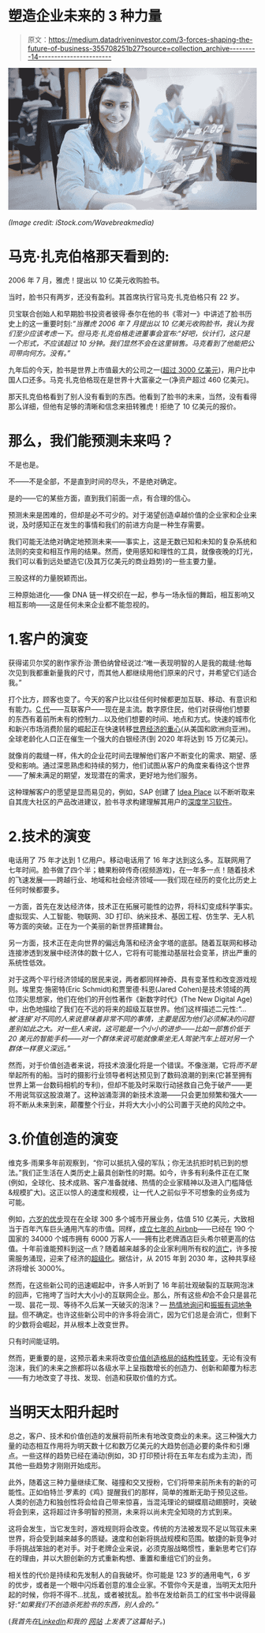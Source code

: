 # 塑造企业未来的 3 种力量

> 原文：<https://medium.datadriveninvestor.com/3-forces-shaping-the-future-of-business-355708251b27?source=collection_archive---------14----------------------->

![](img/cbda1b04c77a8aa59b856ba811284475.png)

*(Image credit: iStock.com/Wavebreakmedia)*

# 马克·扎克伯格那天看到的:

2006 年 7 月，雅虎！提出以 10 亿美元收购脸书。

当时，脸书只有两岁，还没有盈利。其首席执行官马克·扎克伯格只有 22 岁。

贝宝联合创始人和早期脸书投资者彼得·泰尔在他的书《零对一》中讲述了脸书历史上的这一重要时刻:*“当雅虎 2006 年 7 月提出以 10 亿美元收购脸书，我认为我们至少应该考虑一下。但马克·扎克伯格走进董事会宣布:“好吧，伙计们，这只是一个形式，不应该超过 10 分钟。我们显然不会在这里销售。马克看到了他能把公司带向何方。没有。”*

九年后的今天，脸书是世界上市值最大的公司之一([超过 3000 亿美元](http://www.cnbc.com/2015/11/05/facebook-tops-general-electric-in-market-value.html))，用户比中国人口还多。马克·扎克伯格现在是世界十大富豪之一(净资产超过 460 亿美元)。

那天扎克伯格看到了别人没有看到的东西。他看到了脸书的未来，当然，没有看得那么详细，但他有足够的清晰和信念来扭转雅虎！拒绝了 10 亿美元的报价。

# 那么，我们能预测未来吗？

不是也是。

不——不是全部，不是直到时间的尽头，不是绝对确定。

是的——它的某些方面，直到我们前面一点，有合理的信心。

预测未来是困难的，但却是必不可少的。对于渴望创造卓越价值的企业家和企业来说，及时感知正在发生的事情和我们的前进方向是一种生存需要。

我们可能无法绝对确定地预测未来——事实上，这是无数已知和未知的复杂系统和法则的突变和相互作用的结果。然而，使用感知和理性的工具，就像夜晚的灯光，我们可以看到远处塑造它(及其万亿美元的商业趋势)的一些主要力量。

三股这样的力量脱颖而出。

三种原始进化——像 DNA 链一样交织在一起，参与一场永恒的舞蹈，相互影响又相互影响——这是任何未来企业都不能忽视的。

# 1.客户的演变

获得诺贝尔奖的剧作家乔治·萧伯纳曾经说过:“唯一表现明智的人是我的裁缝:他每次见到我都重新量我的尺寸，而其他人都继续用他们原来的尺寸，并希望它们适合我。”

打个比方，顾客也变了。今天的客户比以往任何时候都更加互联、移动、有意识和有能力。[C 代](https://www.thinkwithgoogle.com/articles/the-power-of-gen-c-connecting-with-your-best-customers.html)——互联客户——现在是主流。数字原住民，他们对获得他们想要的东西有着前所未有的控制力…以及他们想要的时间、地点和方式。快速的城市化和新兴市场消费阶层的崛起正在快速转移[世界经济的重心](http://www.mckinsey.com/insights/urbanization/urban_world_cities_and_the_rise_of_the_consuming_class)(从美国和欧洲向亚洲)。全球老龄化人口正在催生一个强大的白银经济(到 2020 年将达到 15 万亿美元)。

就像肖的裁缝一样，伟大的企业花时间去理解他们客户不断变化的需求、期望、感受和影响。通过深思熟虑和持续的努力，他们试图从客户的角度来看待这个世界——了解未满足的期望，发现潜在的需求，更好地为他们服务。

这种理解客户的愿望是显而易见的，例如，SAP 创建了 [Idea Place](https://ideas.sap.com/) 以不断听取来自其庞大社区的产品改进建议，脸书寻求构建理解其用户的[深度学习软件](http://www.technologyreview.com/featuredstory/540001/teaching-machines-to-understand-us/)。

# 2.技术的演变

电话用了 75 年才达到 1 亿用户。移动电话用了 16 年才达到这么多。互联网用了七年时间。脸书做了四个半；糖果粉碎传奇(视频游戏)，在一年多一点！随着技术的飞速发展——跨越行业、地域和社会经济领域——我们现在经历的变化比历史上任何时候都要多。

一方面，首先在发达经济体，技术正在拓展可能性的边界，将科幻变成科学事实。虚拟现实、人工智能、物联网、3D 打印、纳米技术、基因工程、仿生学、无人机等方面的突破。正在为一个美丽的新世界搭建舞台。

另一方面，技术正在走向世界的偏远角落和经济金字塔的底部。随着互联网和移动连接渗透到发展中经济体的数十亿人，它将有可能推动基层社会变革，挤出严重的系统性低效。

对于这两个平行经济领域的居民来说，两者都同样神奇、具有变革性和改变游戏规则。埃里克·施密特(Eric Schmidt)和贾里德·科恩(Jared Cohen)是技术领域的两位顶尖思想家，他们在他们的开创性著作《新数字时代》(The New Digital Age)中，出色地描绘了我们在不远的将来的超级互联世界。他们这样描述二元性:*“…被‘连接’对不同的人来说意味着非常不同的事情，主要是因为他们必须解决的问题差别如此之大。对一些人来说，这可能是一个小小的进步——比如一部售价低于 20 美元的智能手机——对一个群体来说可能就像乘坐无人驾驶汽车上班对另一个群体一样意义深远。”*

然而，对于价值创造者来说，将技术浪漫化将是一个错误。不像涨潮，它将*而不是*举起所有的船。当时的摄影行业领导者柯达预见到了数码浪潮的到来(它甚至拥有世界上第一台数码相机的专利)，但却不能及时采取行动拯救自己免于破产——更不用说驾驭这股浪潮了。这种汹涌澎湃的新技术浪潮——只会更加频繁和强大——将不断从未来到来，颠覆整个行业，并将大大小小的公司置于灭绝的风险之中。

# 3.价值创造的演变

维克多·雨果多年前观察到，“你可以抵抗入侵的军队；你无法抗拒时机已到的想法。”我们正生活在人类历史上最具创新性的时期。如今，许多有利条件正在汇聚(例如，全球化、技术成熟、客户准备就绪、热情的企业家精神以及进入门槛降低&规模扩大)。这正以惊人的速度和规模，让一代人之前似乎不可想象的业务成为可能。

例如，[六岁的优步](http://www.cnbc.com/2015/07/31/uber-valued-at-nearly-51b-after-closing-latest-round-dj.html)现在在全球 300 多个城市开展业务，估值 510 亿美元，大致相当于百年汽车巨头通用汽车的市值。同样，[成立七年的 Airbnb](http://www.wsj.com/articles/airbnb-raises-1-5-billion-in-one-of-largest-private-placements-1435363506)——已经在 190 个国家的 34000 个城市拥有 6000 万客人——拥有比老牌酒店巨头希尔顿更高的估值。十年前谁能预料到这一点？随着越来越多的企业家利用所有权的[消亡](http://www.theguardian.com/media-network/media-network-blog/2014/jun/11/girl-meets-dress-anna-bance)，许多按需服务涌现，迎来了经济的[超级化](http://www.inc.com/magazine/201502/john-brandon/theres-an-uber-for-that.html)。据估计，从 2015 年到 2030 年，这种共享经济将增长 3000%。

然而，在这些新公司的迅速崛起中，许多人听到了 16 年前壮观破裂的互联网泡沫的回声，它拖垮了当时大大小小的互联网企业。那么，所有这些*和*会不会只是昙花一现、昙花一现、等待不久后某一天破灭的泡沫？— [热情地询问](http://www.theguardian.com/technology/2015/oct/04/is-dotcom-bubble-about-to-burst-again)和[振振有词地争辩](http://www.vox.com/2015/9/11/9306533/silicon-valley-bubble-no)。但不确定。也许这些新公司中的许多将会消亡，因为它们总是会消亡，但剩下的少数将会崛起，并从根本上改变世界。

只有时间能证明。

然而，更重要的是，这预示着未来将改变[价值创造格局的结构性转变](https://hbr.org/2013/05/what-value-creation-will-look-like-in-the-future)。无论有没有泡沫，我们的未来之旅都将以各级水平上呈指数增长的创造力、创新和颠覆为标志——有力地改变了寻找、发现、创造和获取价值的方式。

# 当明天太阳升起时

总之，客户、技术和价值创造的发展将前所未有地改变商业的未来。这三种强大力量的动态相互作用将为明天数十亿和数万亿美元的大趋势创造必要的条件和引爆点。一些这样的趋势已经在涌动(例如，3D 打印预计将在五年左右成为主流)，而其他一些趋势才刚刚开始成形。

此外，随着这三种力量继续汇聚、碰撞和交叉授粉，它们将带来前所未有的新的可能性。正如伯特兰·罗素的《鸡》提醒我们的那样，简单的推断无助于预见这些。人类的创造力和独创性将会给自己带来惊喜，当混沌理论的蝴蝶扇动翅膀时，突破将会到来，这将超过许多明智的预测，未来将以尚未完全知晓的方式到来。

这将会发生，当它发生时，游戏规则将会改变。传统的方法被发现不足以驾驭未来世界，将会受到越来越多的质疑。速度和创新将挑战规模和范围。敏捷的新竞争对手将挑战笨拙的老对手。对于老牌企业来说，必须克服战略惯性，重新思考它们存在的理由，并以大胆创新的方式重新构想、重置和重组它们的业务。

相关性的代价是持续和先发制人的自我破坏。你可能是 123 岁的通用电气，6 岁的优步，或者是一个眼中闪烁着创意的准企业家。不管你今天是谁，当明天太阳升起的时候，你将不得不…扰乱，或者被扰乱。脸书在发给新员工的红宝书中说得最好:*“如果我们不创造杀死脸书的东西，别人会的。”*

(*我首先在*[*LinkedIn*](https://www.linkedin.com/pulse/3-forces-shaping-future-business-anurup-gaurav)*和我的* [*网站*](http://anurupgaurav.com/3-forces-shaping-the-future-of-business/) *上发表了这篇帖子。*)